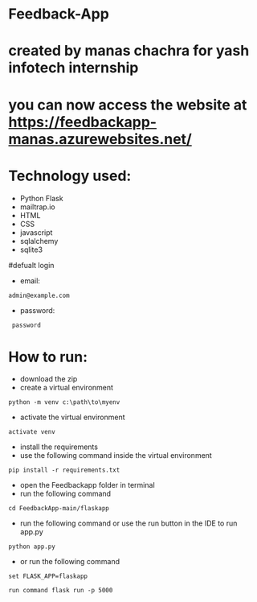 # Feedback-App 
# created by manas chachra for yash infotech internship
# you can now  access  the   website at https://feedbackapp-manas.azurewebsites.net/
# Technology used:
- Python Flask
- mailtrap.io
- HTML
- CSS
- javascript
- sqlalchemy
- sqlite3

#defualt login
- email:
```
admin@example.com
```
- password:
```
 password
 ```
# How to run:
- download the zip
- create a virtual environment 
```
python -m venv c:\path\to\myenv
```
- activate the virtual environment
```
activate venv
```
- install the requirements
- use the  following command inside the virtual environment
```
pip install -r requirements.txt 
```
- open the Feedbackapp folder in terminal
- run the following command
```
cd FeedbackApp-main/flaskapp
```
- run the following command or use the run button in the IDE to run app.py
```
python app.py
```
-  or run the following command
```
set FLASK_APP=flaskapp
```
```
run command flask run -p 5000
```
